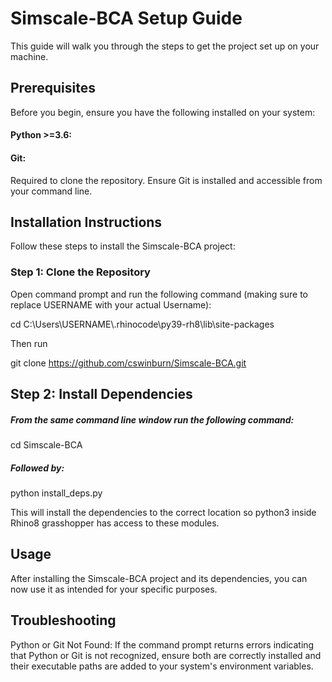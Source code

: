 # Simscale-BCA Setup Guide

This guide will walk you through the steps to get the project set up on your machine.

## Prerequisites
Before you begin, ensure you have the following installed on your system:

#### Python >=3.6: 

#### Git: 
Required to clone the repository. Ensure Git is installed and accessible from your command line.

## Installation Instructions
Follow these steps to install the Simscale-BCA project:

### Step 1: Clone the Repository
Open command prompt and run the following command (making sure to replace USERNAME with your actual Username):

cd C:\Users\USERNAME\\.rhinocode\py39-rh8\lib\site-packages

Then run

git clone https://github.com/cswinburn/Simscale-BCA.git


## Step 2: Install Dependencies

##### From the same command line window run the following command: 
cd Simscale-BCA

##### Followed by:
python install_deps.py

This will install the dependencies to the correct location so python3 inside Rhino8 grasshopper has access to these modules.

## Usage
After installing the Simscale-BCA project and its dependencies, you can now use it as intended for your specific purposes. 
## Troubleshooting
Python or Git Not Found: If the command prompt returns errors indicating that Python or Git is not recognized, ensure both are correctly installed and their executable paths are added to your system's environment variables.
